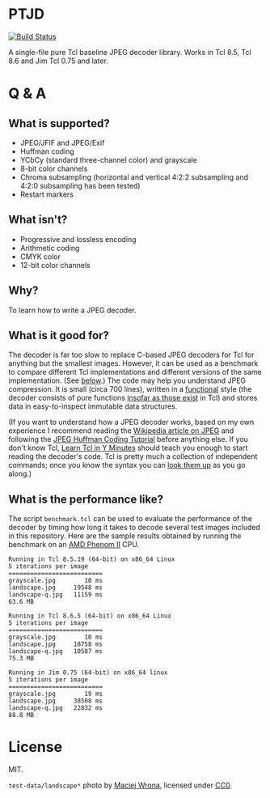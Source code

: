 # PTJD

[![Build Status](https://travis-ci.org/dbohdan/ptjd.svg)](https://travis-ci.org/dbohdan/ptjd)

A single-file pure Tcl baseline JPEG decoder library. Works in Tcl 8.5, Tcl 8.6 and Jim Tcl 0.75 and later.

# Q & A

## What is supported?

* JPEG/JFIF and JPEG/Exif
* Huffman coding
* YCbCy (standard three-channel color) and grayscale
* 8-bit color channels
* Chroma subsampling (horizontal and vertical 4:2:2 subsampling and 4:2:0 subsampling has been tested)
* Restart markers

## What isn't?

* Progressive and lossless encoding
* Arithmetic coding
* CMYK color
* 12-bit color channels

## Why?

To learn how to write a JPEG decoder.

## What is it good for?

The decoder is far too slow to replace C-based JPEG decoders for Tcl for anything but the smallest images. However, it can be used as a benchmark to compare different Tcl implementations and different versions of the same implementation. (See [below](#what-is-the-performance-like).) The code may help you understand JPEG compression. It is small (circa 700 lines), written in a [functional](https://en.wikipedia.org/wiki/Functional_programming) style (the decoder consists of pure functions [insofar as those exist](https://tcl.wiki/1505) in Tcl) and stores data in easy-to-inspect immutable data structures.

(If you want to understand how a JPEG decoder works, based on my own experience I recommend reading the [Wikipedia article on JPEG](https://en.wikipedia.org/wiki/JPEG) and following the [JPEG Huffman Coding Tutorial](http://www.impulseadventure.com/photo/jpeg-huffman-coding.html) before anything else. If you don't know Tcl, [Learn Tcl in Y Minutes](https://learnxinyminutes.com/docs/tcl/) should teach you enough to start reading the decoder's code. Tcl is pretty much a collection of independent commands; once you know the syntax you can [look them up](https://www.tcl.tk/man/tcl8.6/TclCmd/contents.htm) as you go along.)

## What is the performance like?

The script `benchmark.tcl` can be used to evaluate the performance of the decoder by timing how long it takes to decode several test images included in this repository. Here are the sample results obtained by running the benchmark on an [AMD Phenom II](http://www.cpubenchmark.net/singleThread.html#rk368) CPU.

```none
Running in Tcl 8.5.19 (64-bit) on x86_64 Linux
5 iterations per image
==========================
grayscale.jpg        10 ms
landscape.jpg     19548 ms
landscape-q.jpg   11159 ms
63.6 MB
```

```none
Running in Tcl 8.6.5 (64-bit) on x86_64 Linux
5 iterations per image
==========================
grayscale.jpg        10 ms
landscape.jpg     18758 ms
landscape-q.jpg   10587 ms
75.3 MB
```

```none
Running in Jim 0.75 (64-bit) on x86_64 linux
5 iterations per image
==========================
grayscale.jpg        19 ms
landscape.jpg     38508 ms
landscape-q.jpg   22832 ms
88.8 MB
```

# License

MIT.

`test-data/landscape*` photo by [Maciej Wrona](https://unsplash.com/@maciek_wrona), licensed under [CC0](https://creativecommons.org/publicdomain/zero/1.0/).
